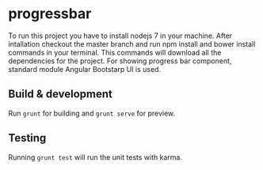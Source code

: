 # progressbar

To run this project you have to install nodejs 7 in your machine. After intallation checkout the master branch
and run npm install and bower install commands in your terminal. This commands will download all the dependencies
for the project. For showing progress bar component, standard module Angular Bootstarp UI is used.


## Build & development

Run `grunt` for building and `grunt serve` for preview.

## Testing

Running `grunt test` will run the unit tests with karma.
